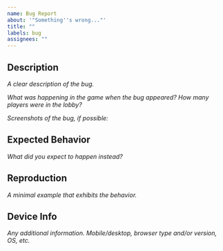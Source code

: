 ```yaml
---
name: Bug Report
about: '"Something''s wrong..."'
title: ""
labels: bug
assignees: ""
---
```


## Description

_A clear description of the bug._

_What was happening in the game when the bug appeared? How many players were in the lobby?_

_Screenshots of the bug, if possible:_

## Expected Behavior

_What did you expect to happen instead?_

## Reproduction

_A minimal example that exhibits the behavior._

## Device Info

_Any additional information. Mobile/desktop, browser type and/or version, OS, etc._
